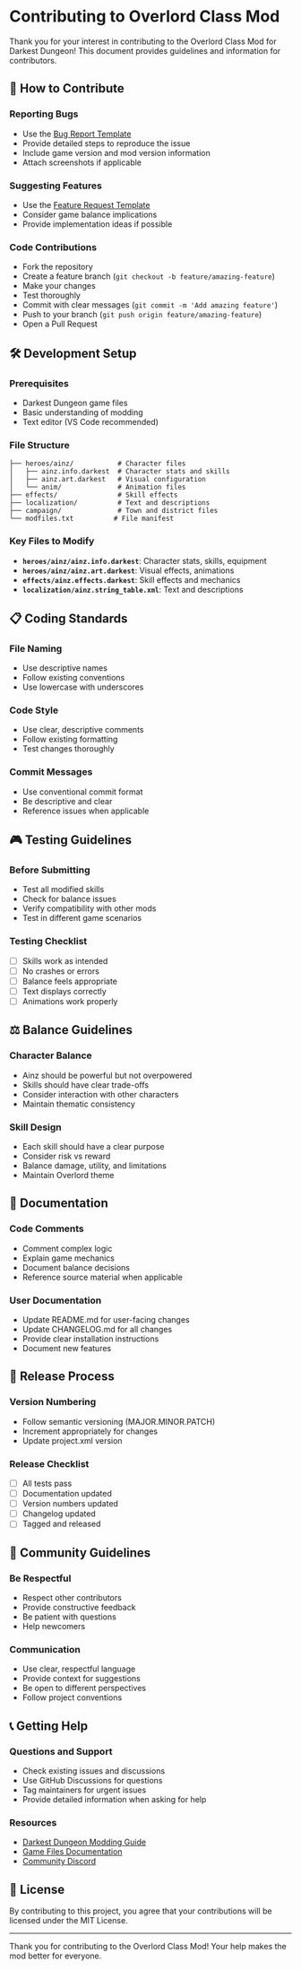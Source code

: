 # Contributing to Overlord Class Mod

Thank you for your interest in contributing to the Overlord Class Mod for Darkest Dungeon! This document provides guidelines and information for contributors.

## 🤝 How to Contribute

### Reporting Bugs
- Use the [Bug Report Template](.github/ISSUE_TEMPLATE/bug_report.md)
- Provide detailed steps to reproduce the issue
- Include game version and mod version information
- Attach screenshots if applicable

### Suggesting Features
- Use the [Feature Request Template](.github/ISSUE_TEMPLATE/feature_request.md)
- Consider game balance implications
- Provide implementation ideas if possible

### Code Contributions
- Fork the repository
- Create a feature branch (`git checkout -b feature/amazing-feature`)
- Make your changes
- Test thoroughly
- Commit with clear messages (`git commit -m 'Add amazing feature'`)
- Push to your branch (`git push origin feature/amazing-feature`)
- Open a Pull Request

## 🛠️ Development Setup

### Prerequisites
- Darkest Dungeon game files
- Basic understanding of modding
- Text editor (VS Code recommended)

### File Structure
```
├── heroes/ainz/           # Character files
│   ├── ainz.info.darkest  # Character stats and skills
│   ├── ainz.art.darkest   # Visual configuration
│   └── anim/              # Animation files
├── effects/               # Skill effects
├── localization/          # Text and descriptions
├── campaign/              # Town and district files
└── modfiles.txt          # File manifest
```

### Key Files to Modify
- **`heroes/ainz/ainz.info.darkest`**: Character stats, skills, equipment
- **`heroes/ainz/ainz.art.darkest`**: Visual effects, animations
- **`effects/ainz.effects.darkest`**: Skill effects and mechanics
- **`localization/ainz.string_table.xml`**: Text and descriptions

## 📋 Coding Standards

### File Naming
- Use descriptive names
- Follow existing conventions
- Use lowercase with underscores

### Code Style
- Use clear, descriptive comments
- Follow existing formatting
- Test changes thoroughly

### Commit Messages
- Use conventional commit format
- Be descriptive and clear
- Reference issues when applicable

## 🎮 Testing Guidelines

### Before Submitting
- Test all modified skills
- Check for balance issues
- Verify compatibility with other mods
- Test in different game scenarios

### Testing Checklist
- [ ] Skills work as intended
- [ ] No crashes or errors
- [ ] Balance feels appropriate
- [ ] Text displays correctly
- [ ] Animations work properly

## ⚖️ Balance Guidelines

### Character Balance
- Ainz should be powerful but not overpowered
- Skills should have clear trade-offs
- Consider interaction with other characters
- Maintain thematic consistency

### Skill Design
- Each skill should have a clear purpose
- Consider risk vs reward
- Balance damage, utility, and limitations
- Maintain Overlord theme

## 📝 Documentation

### Code Comments
- Comment complex logic
- Explain game mechanics
- Document balance decisions
- Reference source material when applicable

### User Documentation
- Update README.md for user-facing changes
- Update CHANGELOG.md for all changes
- Provide clear installation instructions
- Document new features

## 🚀 Release Process

### Version Numbering
- Follow semantic versioning (MAJOR.MINOR.PATCH)
- Increment appropriately for changes
- Update project.xml version

### Release Checklist
- [ ] All tests pass
- [ ] Documentation updated
- [ ] Version numbers updated
- [ ] Changelog updated
- [ ] Tagged and released

## 🤝 Community Guidelines

### Be Respectful
- Respect other contributors
- Provide constructive feedback
- Be patient with questions
- Help newcomers

### Communication
- Use clear, respectful language
- Provide context for suggestions
- Be open to different perspectives
- Follow project conventions

## 📞 Getting Help

### Questions and Support
- Check existing issues and discussions
- Use GitHub Discussions for questions
- Tag maintainers for urgent issues
- Provide detailed information when asking for help

### Resources
- [Darkest Dungeon Modding Guide](https://www.reddit.com/r/darkestdungeon/wiki/modding/)
- [Game Files Documentation](https://www.reddit.com/r/darkestdungeon/wiki/modding/)
- [Community Discord](https://discord.gg/darkestdungeon)

## 📄 License

By contributing to this project, you agree that your contributions will be licensed under the MIT License.

---

Thank you for contributing to the Overlord Class Mod! Your help makes the mod better for everyone.